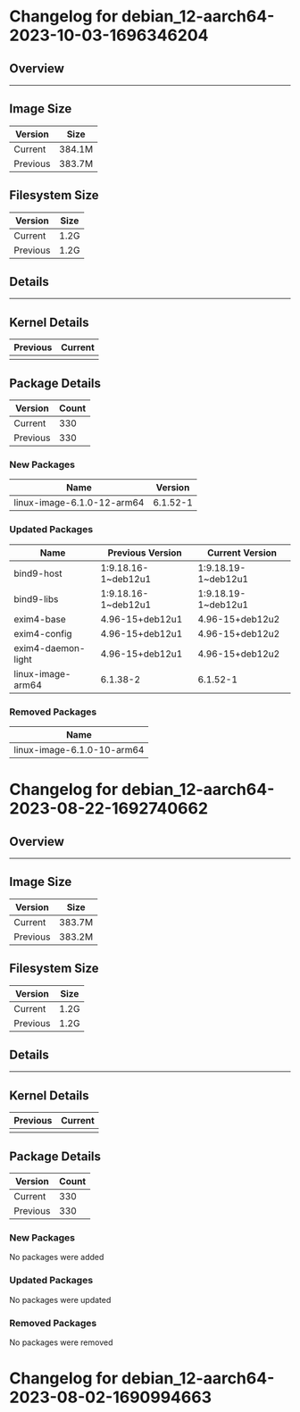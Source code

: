 # Changelog for debian_12-aarch64-2023-10-03-1696346204

## Overview

---

## Image Size

| Version  | Size                                 |
| -------- | ------------------------------------ |
| Current  | 384.1M      |
| Previous | 383.7M |

## Filesystem Size

| Version  | Size                                   |
| -------- | -------------------------------------- |
| Current  | 1.2G      |
| Previous | 1.2G |

## Details

---

## Kernel Details

| Previous                                | Current                            |
| --------------------------------------- | ---------------------------------- |
|  |  |

## Package Details

| Version  | Count                                    |
| -------- | ---------------------------------------- |
| Current  | 330      |
| Previous | 330 |

### New Packages
Name | Version
------------ | -------------
linux-image-6.1.0-12-arm64 | 6.1.52-1

### Updated Packages
Name | Previous Version | Current Version
------------ | -------------------- | --------------------
bind9-host | 1:9.18.16-1~deb12u1 | 1:9.18.19-1~deb12u1
bind9-libs | 1:9.18.16-1~deb12u1 | 1:9.18.19-1~deb12u1
exim4-base | 4.96-15&#43;deb12u1 | 4.96-15&#43;deb12u2
exim4-config | 4.96-15&#43;deb12u1 | 4.96-15&#43;deb12u2
exim4-daemon-light | 4.96-15&#43;deb12u1 | 4.96-15&#43;deb12u2
linux-image-arm64 | 6.1.38-2 | 6.1.52-1

### Removed Packages
Name |
------------ |
linux-image-6.1.0-10-arm64 |
# Changelog for debian_12-aarch64-2023-08-22-1692740662

## Overview

---

## Image Size

| Version  | Size                                 |
| -------- | ------------------------------------ |
| Current  | 383.7M      |
| Previous | 383.2M |

## Filesystem Size

| Version  | Size                                   |
| -------- | -------------------------------------- |
| Current  | 1.2G      |
| Previous | 1.2G |

## Details

---

## Kernel Details

| Previous                                | Current                            |
| --------------------------------------- | ---------------------------------- |
|  |  |

## Package Details

| Version  | Count                                    |
| -------- | ---------------------------------------- |
| Current  | 330      |
| Previous | 330 |

### New Packages
No packages were added

### Updated Packages
No packages were updated

### Removed Packages
No packages were removed
# Changelog for debian_12-aarch64-2023-08-02-1690994663
